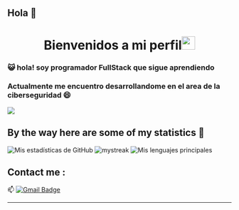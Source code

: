 ## Hola 👋
<h1 align="center">Bienvenidos a mi perfil<img src="https://github.com/souvikguria98/souvikguria98/blob/master/Hi.gif" width="30"> </h1>

### :smiley_cat: hola! soy programador FullStack que sigue aprendiendo 

### Actualmente me encuentro desarrollandome en el area de la ciberseguridad 😄


<a href="https://www.youtube.com/watch?v=dQw4w9WgXcQ"><img src="https://user-images.githubusercontent.com/73097560/115834477-dbab4500-a447-11eb-908a-139a6edaec5c.gif"></a>

## By the way here are some of my statistics 🚀
![Mis estadísticas de GitHub](https://github-readme-stats.vercel.app/api?username=GuillermoL99&show_icons=true&theme=tokyonight)
<img src="https://github-readme-streak-stats.herokuapp.com/?user=GuillermoL99&theme=tokyonight" alt="mystreak"/>
![Mis lenguajes principales](https://github-readme-stats.vercel.app/api/top-langs/?username=GuillermoL99&theme=tokyonight&layout=compact)


## Contact me : 
📫 [![Gmail Badge](https://img.shields.io/badge/-guillermo.lee@gmail.com-blue?style=flat-roundedrectangle&logo=Gmail&logoColor=white&link=mailto:guillermo.lee@gmai.com)](guillermo.lee.com)



------

<!--
-->
